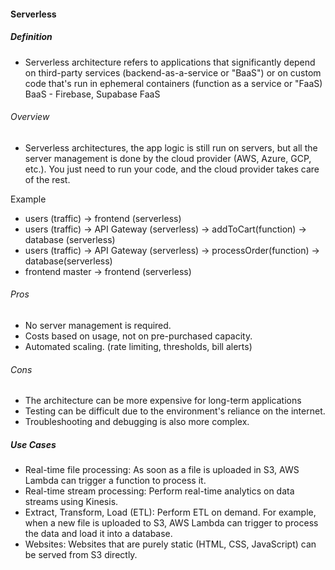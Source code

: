 #### Serverless

##### Definition 
- Serverless architecture refers to applications that significantly depend
  on third-party services (backend-as-a-service or "BaaS") or on custom code that's run in ephemeral
  containers (function as a service or "FaaS)
  BaaS - Firebase, Supabase
  FaaS

###### Overview
- Serverless architectures, the app logic is still run on servers, but 
  all the server management is done by the cloud provider (AWS, Azure, GCP, etc.). 
  You just need to run your code, and the cloud provider takes care of the rest.

Example
- users (traffic) -> frontend (serverless)
- users (traffic) -> API Gateway (serverless) -> addToCart(function) -> database (serverless)
- users (traffic) -> API Gateway (serverless) -> processOrder(function) -> database(serverless)
- frontend master -> frontend (serverless)


###### Pros
- No server management is required.
- Costs based on usage, not on pre-purchased capacity.
- Automated scaling. (rate limiting, thresholds, bill alerts)


###### Cons
- The architecture can be more expensive for long-term applications
- Testing can be difficult due to the environment's reliance on the internet.
- Troubleshooting and debugging is also more complex.


##### Use Cases
- Real-time file processing: As soon as a file is uploaded in S3, AWS Lambda can
  trigger a function to process it.
- Real-time stream processing: Perform real-time analytics on data
  streams using Kinesis.
- Extract, Transform, Load (ETL): Perform ETL on demand. For example,
  when a new file is uploaded to S3, AWS Lambda can trigger to process the data
  and load it into a database.
- Websites: Websites that are purely static (HTML, CSS, JavaScript) can be served
  from S3 directly.